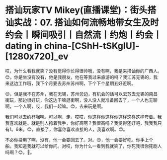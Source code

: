 # 搭讪玩家TV  Mikey(直播课堂)：街头搭讪实战：07. 搭讪如何流畅地带女生及时约会丨瞬间吸引丨自然流丨约炮丨约会丨dating in china-[CShH-tSKgIU]-[1280x720]_ev

哎，为什么看我就笑？没有觉得你长得很帅哦，没有啊，我是来搭讪你的广西人。😊，你是坐没有没有，他是我朋友，他在等我过来旅游的吗？我江苏无锡的，我来这边工作哦，我下个月要去苏州苏州啊，下个下个星期五好近啊。

😊，但是我不在苏州，我在无锡，苏州旁边，有机会的话可以去苏去无锡的南昌街玩，那边很好玩，你这边干嘛逛街啊，没人没人就准备回去了，一个人也无聊啊，一个人啊，哎，我们一起嘛。😊，去来玩是啊。

我们可以去约杯咖啡。可以啊，走。哎哎，你这样你这样你这样这样这样夸着。我我喜欢就是。就是别人挎着我手，你好高啊？我很高吗？我觉得还好吧，我我我只有1。6米。😊，直接了，你喜你喜欢直接的人，我喜欢啊。😊。

不必你投用了啊，没有，他一会要回去了。对。😊，他一会要好吃。你手上个船。我知道我就可以给你问。对哎，你为什么一看到我就笑了，你死我很你死剧人吗啊？😊，🎼。

